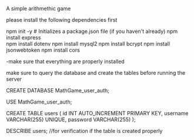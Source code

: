 A simple arithmethic game 


please install the following dependencies first 

npm init -y  # Initializes a package.json file (if you haven't already)
npm install express     
npm install dotenv
npm install mysql2
npm install bcrypt
npm install jsonwebtoken
npm install cors

-make sure that everything are properly installed 


make sure to query the database and create the tables before running the server

CREATE DATABASE MathGame_user_auth;

USE MathGame_user_auth;

CREATE TABLE users (
    id INT AUTO_INCREMENT PRIMARY KEY,
    username VARCHAR(255) UNIQUE,
    password VARCHAR(255)
);

DESCRIBE users; //for verification if the table is created properly
